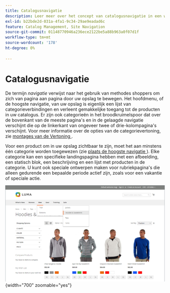 ```yaml
---
title: Catalogusnavigatie
description: Leer meer over het concept van catalogusnavigatie in een webwinkel.
exl-id: b22bde2d-031a-4fa1-9c34-29ae9eadad6c
feature: Catalog Management, Site Navigation
source-git-commit: 01148770946a236ece2122be5a88b963a0f07d1f
workflow-type: tm+mt
source-wordcount: '178'
ht-degree: 0%

---
```


# Catalogusnavigatie

De termijn _navigatie_ verwijst naar het gebruik van methodes shoppers om zich van pagina aan pagina door uw opslag te bewegen. Het hoofdmenu, of de hoogste navigatie, van uw opslag is eigenlijk een lijst van categorieverbindingen en verleent gemakkelijke toegang tot de producten in uw catalogus. Er zijn ook categorieën in het broodkruimelspoor dat over de bovenkant van de meeste pagina&#39;s en in de gelaagde navigatie verschijnt die op de linkerkant van ongeveer twee of drie-kolompagina&#39;s verschijnt. Voor meer informatie over de opties van de categorievertoning, zie [ montages van de Vertoning ](categories-display-settings.md).

Voor een product om in uw opslag zichtbaar te zijn, moet het aan minstens één categorie worden toegewezen (zie [ plaats de hoogste navigatie ](navigation-top.md)). Elke categorie kan een specifieke landingspagina hebben met een afbeelding, een statisch blok, een beschrijving en een lijst met producten in de categorie. U kunt ook speciale ontwerpen maken voor rubriekpagina&#39;s die alleen gedurende een bepaalde periode actief zijn, zoals voor een vakantie of speciale actie.

![ de navigatie van de Catalogus op de storefront ](./assets/storefront-menu-levels.png){width="700" zoomable="yes"}
